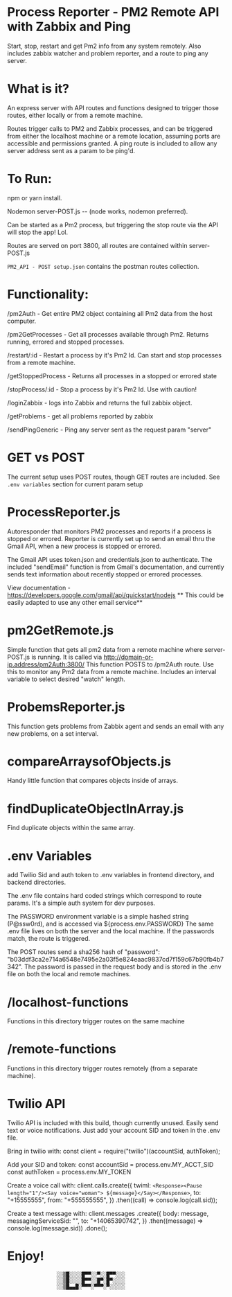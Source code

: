 # Process Reporter - PM2 Remote API with Zabbix and Ping
Start, stop, restart and get Pm2 info from any system remotely. 
Also includes zabbix watcher and problem reporter, and a route to ping any server.

# What is it?

An express server with API routes and functions designed to trigger those routes,
either locally or from a remote machine.

Routes trigger calls to PM2 and Zabbix processes, and can be triggered from either the localhost machine or a remote location, assuming ports are accessible and permissions granted. A ping route is included to allow
any server address sent as a param to be ping'd.

# To Run:
npm or yarn install.  

Nodemon server-POST.js  -- (node works, nodemon preferred).

Can be started as a Pm2 process, but triggering the stop route via the API will stop the app! Lol.

Routes are served on port 3800, all routes are contained within server-POST.js

`PM2_API - POST setup.json` contains the postman routes collection. 

# Functionality:

/pm2Auth - Get entire PM2 object containing all Pm2 data from the host computer.

/pm2GetProcesses - Get all processes available through Pm2. Returns running, errored and stopped processes.

/restart/:id - Restart a process by it's Pm2 Id. Can start and stop processes from a remote machine.

/getStoppedProcess - Returns all processes in a stopped or errored state

/stopProcess/:id - Stop a process by it's Pm2 Id. Use with caution!

/loginZabbix - logs into Zabbix and returns the full zabbix object.

/getProblems - get all problems reported by zabbix

/sendPingGeneric - Ping any server sent as the request param "server"

# GET vs POST
The current setup uses POST routes, though GET routes are included.
See `.env variables` section for current param setup

# ProcessReporter.js
Autoresponder that monitors PM2 processes and reports if a process is stopped or errored. 
Reporter is currently set up to send an email thru the Gmail API, when a new process is stopped or errored.

The Gmail API uses token.json and credentials.json to authenticate. 
The included "sendEmail" function is from Gmail's documentation, and currently sends text information about recently stopped or errored processes. 

View documentation - https://developers.google.com/gmail/api/quickstart/nodejs
** This could be easily adapted to use any other email service**

# pm2GetRemote.js
Simple function that gets all pm2 data from a remote machine where server-POST.js is running. 
It is called via http://domain-or-ip.address/pm2Auth:3800/
This function POSTS to /pm2Auth route. Use this to monitor any Pm2 data from a remote machine.
Includes an interval variable to select desired "watch" length.

# ProbemsReporter.js
This function gets problems from Zabbix agent and sends an email with any new problems, on a set interval.

# compareArraysofObjects.js
Handy little function that compares objects inside of arrays.

# findDuplicateObjectInArray.js
Find duplicate objects within the same array.

# .env Variables

add Twilio Sid and auth token to .env variables in frontend directory, and backend directories.

The .env file contains hard coded strings which correspond to route params.
It's a simple auth system for dev purposes.

The PASSWORD environment variable is a simple hashed string (P@ssw0rd), and is accessed via ${process.env.PASSWORD}
The same .env file lives on both the server and the local machine. If the passwords match, the route is triggered.

The POST routes send a sha256 hash of "password": "b03ddf3ca2e714a6548e7495e2a03f5e824eaac9837cd7f159c67b90fb4b7342".
The password is passed in the request body and is stored in the .env file on both the local and remote machines.

# /localhost-functions
Functions in this directory trigger routes on the same machine

# /remote-functions
Functions in this directory trigger routes remotely (from a separate machine). 


# Twilio API
Twilio API is included with this build, though currently unused. Easily send text or voice notifications. Just add your account SID and token in the .env file. 

Bring in twilio with:
const client = require("twilio")(accountSid, authToken);

Add your SID and token:
const accountSid = process.env.MY_ACCT_SID
const authToken = process.env.MY_TOKEN

Create a voice call with:
client.calls.create({
  twiml: `<Response><Pause length="1"/><Say voice="woman"> ${message}</Say></Response>`,
  to: "+15555555",
  from: "+555555555",
})
.then((call) => console.log(call.sid));

Create a text message with:
client.messages
.create({
    body: message,
    messagingServiceSid: "",
    to: "+14065390742",
})
.then((message) => console.log(message.sid))
.done();

# Enjoy!

                    ░░▒█░░░░█▀▀░░▀░░█▀▀░░░
                    ░░▒█░░░░█▀▀░░█▀░█▀░░░░
                    ░░▒█▄▄█░▀▀▀░▀▀▀░▀░░░░░
                          





